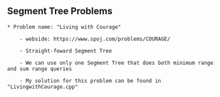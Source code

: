 ## Segment Tree Problems

    * Problem name: "Living with Courage"  

        - webside: https://www.spoj.com/problems/COURAGE/  

        - Straight-foward Segment Tree  

        - We can use only one Segment Tree that does both minimum range and sum range queries  

        - My solution for this problem can be found in "LivingwithCourage.cpp"